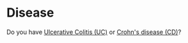 <h1>Disease</h1>

Do you have [Ulcerative Colitis (UC)](ulcerative) or [Crohn's disease (CD)](crohns)?
